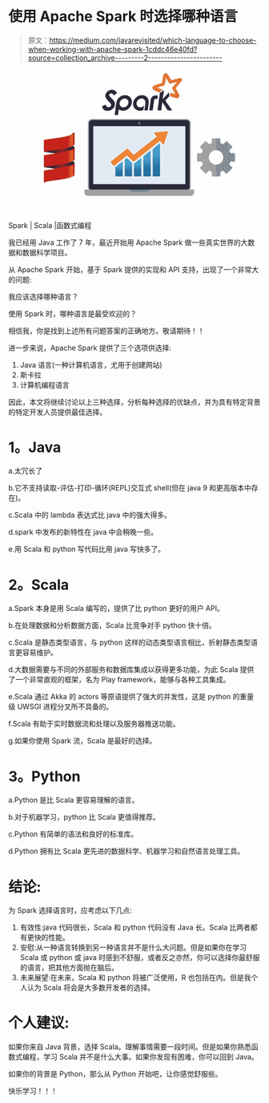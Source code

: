 # 使用 Apache Spark 时选择哪种语言

> 原文：<https://medium.com/javarevisited/which-language-to-choose-when-working-with-apache-spark-1cddc46e40fd?source=collection_archive---------2----------------------->

![](img/51428de2f371aef8cebc183eb74286a6.png)

Spark | Scala |函数式编程

我已经用 Java 工作了 7 年，最近开始用 Apache Spark 做一些真实世界的大数据和数据科学项目。

从 Apache Spark 开始，基于 Spark 提供的实现和 API 支持，出现了一个非常大的问题:

我应该选择哪种语言？

使用 Spark 时，哪种语言是最受欢迎的？

相信我，你是找到上述所有问题答案的正确地方。敬请期待！！

进一步来说，Apache Spark 提供了三个选项供选择:

1.  Java 语言(一种计算机语言，尤用于创建网站)
2.  斯卡拉
3.  计算机编程语言

因此，本文将继续讨论以上三种选择，分析每种选择的优缺点，并为具有特定背景的特定开发人员提供最佳选择。

# **1。Java**

a.太冗长了

b.它不支持读取-评估-打印-循环(REPL)交互式 shell(但在 java 9 和更高版本中存在)。

c.Scala 中的 lambda 表达式比 java 中的强大得多。

d.spark 中发布的新特性在 java 中会稍晚一些。

e.用 Scala 和 python 写代码比用 java 写快多了。

# **2。Scala**

a.Spark 本身是用 Scala 编写的，提供了比 python 更好的用户 API。

b.在处理数据和分析数据方面，Scala 比竞争对手 python 快十倍。

c.Scala 是静态类型语言，与 python 这样的动态类型语言相比，折射静态类型语言更容易维护。

d.大数据需要与不同的外部服务和数据库集成以获得更多功能，为此 Scala 提供了一个非常直观的框架，名为 Play framework，能够与各种工具集成。

e.Scala 通过 Akka 的 actors 等原语提供了强大的并发性，这是 python 的重量级 UWSGI 进程分叉所不具备的。

f.Scala 有助于实时数据流和处理以及服务器推送功能。

g.如果你使用 Spark 流，Scala 是最好的选择。

# **3。Python**

a.Python 是比 Scala 更容易理解的语言。

b.对于机器学习，python 比 Scala 更值得推荐。

c.Python 有简单的语法和良好的标准库。

d.Python 拥有比 Scala 更先进的数据科学、机器学习和自然语言处理工具。

# **结论:**

为 Spark 选择语言时，应考虑以下几点:

1.  有效性:java 代码很长，Scala 和 python 代码没有 Java 长。Scala 比两者都有更快的性能。
2.  安慰:从一种语言转换到另一种语言并不是什么大问题。但是如果你在学习 Scala 或 python 或 java 时感到不舒服，或者反之亦然，你可以选择你最舒服的语言，把其他方面抛在脑后。
3.  未来展望:在未来，Scala 和 python 将被广泛使用，R 也包括在内。但是我个人认为 Scala 将会是大多数开发者的选择。

# **个人建议:**

如果你来自 Java 背景，选择 Scala。理解事情需要一段时间。但是如果你熟悉函数式编程，学习 Scala 并不是什么大事。如果你发现有困难，你可以回到 Java。

如果你的背景是 Python，那么从 Python 开始吧，让你感觉舒服些。

快乐学习！！！